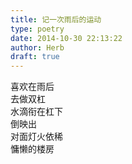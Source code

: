 ```yaml
---  
title: 记一次雨后的运动  
type: poetry  
date: 2014-10-30 22:13:22  
author: Herb  
draft: true
---  
```

喜欢在雨后  
去做双杠    
水滴衔在杠下  
倒映出  
对面灯火依稀  
慵懒的楼房  
